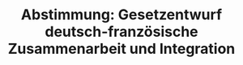 ---
abstimmung:
  abstimmung: 4
  bundestagssitzung: 115
  datum: 26. September 2019
  legislaturperiode: 19
categories:
- Todo
data:
- title: Abstimmungsergebnis 20190926_4-data.pdf
  url: /res/2021-btw/abstimmungsergebnisse/20190926_4-data.pdf
- title: Abstimmungsergebnis 20190926_4_xls-data.xlsx
  url: /res/2021-btw/abstimmungsergebnisse/20190926_4_xls-data.xlsx
- title: Abstimmungsergebnis 20190926_4_xls-data.csv
  url: /res/2021-btw/abstimmungsergebnisse/csv/20190926_4_xls-data.csv
documents:
- local: /res/2021-btw/drucksachen/10051.pdf
  title: Drucksache 19/10051
  url: https://dip21.bundestag.de/dip21/btd/19/100/1910051.pdf
- local: /res/2021-btw/drucksachen/10519.pdf
  title: Drucksache 19/10519
  url: https://dip21.bundestag.de/dip21/btd/19/105/1910519.pdf
- local: /res/2021-btw/drucksachen/13579.pdf
  title: Drucksache 19/13579
  url: https://dip21.bundestag.de/dip21/btd/19/135/1913579.pdf
ergebnis:
  AfD:
    enthaltung: 0
    gesamt: 91
    ja: 0
    nein: 75
    nichtabgegeben: 16
    ungueltig: 0
  Bündnis 90/Die Grünen:
    enthaltung: 0
    gesamt: 67
    ja: 58
    nein: 0
    nichtabgegeben: 9
    ungueltig: 0
  Die Linke:
    enthaltung: 1
    gesamt: 69
    ja: 0
    nein: 47
    nichtabgegeben: 21
    ungueltig: 0
  FDP:
    enthaltung: 0
    gesamt: 80
    ja: 69
    nein: 0
    nichtabgegeben: 11
    ungueltig: 0
  cdu/csu:
    enthaltung: 0
    gesamt: 246
    ja: 223
    nein: 0
    nichtabgegeben: 23
    ungueltig: 0
  file: 20190926_4_xls-data.xlsx
  fraktionslos:
    enthaltung: 1
    gesamt: 4
    ja: 1
    nein: 0
    nichtabgegeben: 2
    ungueltig: 0
  spd:
    enthaltung: 0
    gesamt: 152
    ja: 128
    nein: 0
    nichtabgegeben: 24
    ungueltig: 0
layout: abstimmung
links:
- title: Link zu bundestag.de
  url: https://www.bundestag.de/parlament/plenum/abstimmung/abstimmung?id=617
preview: 'Deutscher Bundestag


  115. Sitzung des Deutschen Bundestages

  am Donnerstag, 26. September 2019


  Endgültiges Ergebnis der Namentlichen Abstimmung Nr. 4


  Gesetzentwurf der Bundesregierung

  Entwurf eines Gesetzes zu dem Vertrag vom 22. Januar 2019 zwischen der Bundesrepublik

  Deutschland und der Französischen Republik über die deutsch-französische

  Zusammenarbeit und Integration

  Drs. 19/10051, 19/10519, und 19/13579'
tags:
- Todo
title: 'Abstimmung: Gesetzentwurf deutsch-französische Zusammenarbeit und Integration'
---